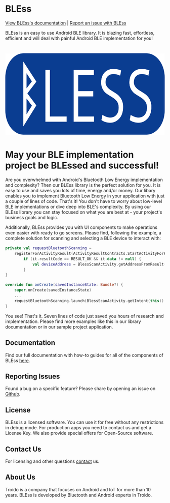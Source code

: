 BLEss
=====

[View BLEss's documentation](https://troido.github.io/bless-howto/) | [Report an issue with BLEss](https://github.com/troido/bless-howto/issues)

BLEss is an easy to use Android BLE library. It is blazing fast, effortless, efficient and will deal with painful Android BLE implementation for you!

<p align="center">
    <h1 align="center">
    <a href="https://troido.github.io/bless-howto/"><img width="666" height="256" src="/images/bless.png" alt="Girl in a jacket"></a>
</p>

# May your BLE implementation project be BLEssed and successful!
Are you overwhelmed with Android's Bluetooth Low Energy implementation and complexity? Then our BLEss library is the perfect solution for you. It is easy to use and saves you lots of time, energy and/or money. Our libary enables you to implement Bluetooth Low Energy in your application with just a couple of lines of code. That's it! You don't have to worry about low-level BLE implementations or dive deep into BLE's complexity. By using our BLEss library you can stay focused on what you are best at - your project's business goals  and logic.

Additionally, BLEss provides you with UI components to make operations even easier with ready to go screens. Please find, following the example, a complete solution for scanning and selecting a BLE device to interact with:
```kotlin
private val requestBluetoothScanning = 
    registerForActivityResult(ActivityResultContracts.StartActivityForResult()) {
        if (it.resultCode == RESULT_OK && it.data != null) {
            val deviceAddress = BlessScanActivity.getAddressFromResult(it.data)
        }
}
```
``` kotlin
override fun onCreate(savedInstanceState: Bundle?) {
	super.onCreate(savedInstanceState)
	...
	requestBluetoothScanning.launch(BlessScanActivity.getIntent(this))
}
```
You see! That's it. Seven lines of code just saved you hours of research and implementation. Please find more examples like this in our library documentation or in our sample project application.
## Documentation
Find our full documentation with how-to guides for all of the components of BLEss [here](https://troido.github.io/bless-howto/).
## Reporting Issues
Found a bug on a specific feature? Please share by opening an issue on  [Github](https://github.com/troido/bless-howto/issues).
## License
BLEss is a licensed software. You can use it for free without any restrictions in debug mode. For production apps you need to contact us and get a License Key. We also provide special offers for Open-Source software.
## Contact Us
For licensing and other questions [contact](https://troido.github.io/bless-howto/docs/contacts.html) us.
## About Us
Troido is a company that focuses on Android and IoT for more than 10 years. BLEss is developed by Bluetooth and Android experts in Troido.
